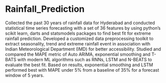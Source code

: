 # Rainfall_Prediction
Collected the past 30 years of rainfall data for Hyderabad and conducted statistical time series forecasting with a
set of 36 features by using python’s scikit learn, darts and statsmodels packages to find best fit for extreme rainfall
prediction.
Developed a customized data preprocessing toolkit to extract seasonality, trend and extreme rainfall event in
association with Indian Meteorological Department (IMD) for better accessibility.
Studied and compared the MAPE metric of Auto ARIMA, exponential smoothing and T-BATS with modern ML
algorithms such as RNNs, LSTM and N-BEATS to evaluate the best fit.
Based on results, exponential smoothing and LSTM performed best with MAPE under 5% from a baseline of 35%
for a forecast window of 5 years.
